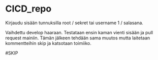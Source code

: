 # CICD_repo

Kirjaudu sisään tunnuksilla root / sekret tai username 1 / salasana.

Vaihdettu develop haaraan. Testataan ensin kaman vienti sisään ja pull request mainiin. Tämän jälkeen tehdään sama muutos mutta laitetaan kommentteihin skip ja katsotaan toimiiko.

#SKIP